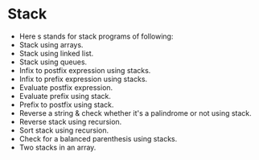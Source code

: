 # Stack
- Here s stands for stack programs of following:
- Stack using arrays.
- Stack using linked list.
- Stack using queues.
- Infix to postfix expression using stacks.
- Infix to prefix expression using stacks.
- Evaluate postfix expression.
- Evaluate prefix using stack.
- Prefix to postfix using stack.
- Reverse a string & check whether it's a palindrome or not using stack.
- Reverse stack using recursion.
- Sort stack using recursion.
- Check for a balanced parenthesis using stacks.
- Two stacks in an array.
